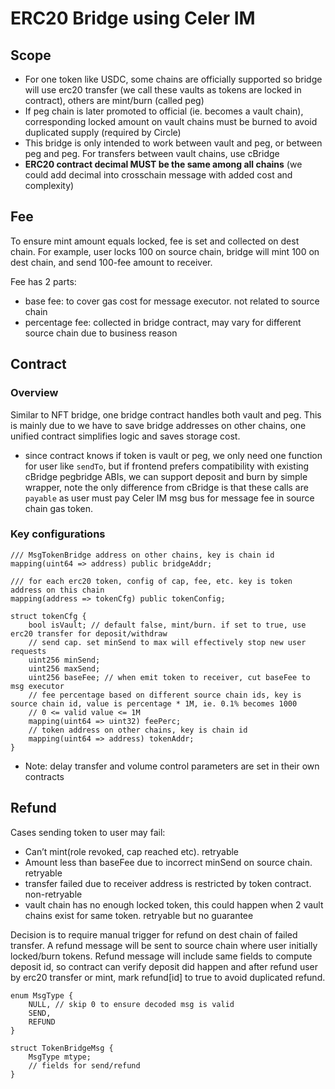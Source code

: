 # ERC20 Bridge using Celer IM
## Scope
- For one token like USDC, some chains are officially supported so bridge will use erc20 transfer (we call these vaults as tokens are locked in contract), others are mint/burn (called peg)
- If peg chain is later promoted to official (ie. becomes a vault chain), corresponding locked amount on vault chains must be burned to avoid duplicated supply (required by Circle)
- This bridge is only intended to work between vault and peg, or between peg and peg. For transfers between vault chains, use cBridge
- **ERC20 contract decimal MUST be the same among all chains** (we could add decimal into crosschain message with added cost and complexity)

## Fee
To ensure mint amount equals locked, fee is set and collected on dest chain. For example, user locks 100 on source chain, bridge will mint 100 on dest chain, and send 100-fee amount to receiver.

Fee has 2 parts:
- base fee: to cover gas cost for message executor. not related to source chain
- percentage fee: collected in bridge contract, may vary for different source chain due to business reason

## Contract
### Overview
Similar to NFT bridge, one bridge contract handles both vault and peg. This is mainly due to we have to save bridge addresses on other chains, one unified contract simplifies logic and saves storage cost.
- since contract knows if token is vault or peg, we only need one function for user like `sendTo`, but if frontend prefers compatibility with existing cBridge pegbridge ABIs, we can support deposit and burn by simple wrapper, note the only difference from cBridge is that these calls are `payable` as user must pay Celer IM msg bus for message fee in source chain gas token.

### Key configurations
```solidity
/// MsgTokenBridge address on other chains, key is chain id
mapping(uint64 => address) public bridgeAddr;

/// for each erc20 token, config of cap, fee, etc. key is token address on this chain
mapping(address => tokenCfg) public tokenConfig;

struct tokenCfg {
    bool isVault; // default false, mint/burn. if set to true, use erc20 transfer for deposit/withdraw
    // send cap. set minSend to max will effectively stop new user requests
    uint256 minSend;
    uint256 maxSend;
    uint256 baseFee; // when emit token to receiver, cut baseFee to msg executor
    // fee percentage based on different source chain ids, key is source chain id, value is percentage * 1M, ie. 0.1% becomes 1000
    // 0 <= valid value <= 1M
    mapping(uint64 => uint32) feePerc;
    // token address on other chains, key is chain id
    mapping(uint64 => address) tokenAddr;
}
```
- Note: delay transfer and volume control parameters are set in their own contracts

## Refund
Cases sending token to user may fail:
- Can’t mint(role revoked, cap reached etc). retryable
- Amount less than baseFee due to incorrect minSend on source chain. retryable
- transfer failed due to receiver address is restricted by token contract. non-retryable
- vault chain has no enough locked token, this could happen when 2 vault chains exist for same token. retryable but no guarantee

Decision is to require manual trigger for refund on dest chain of failed transfer. A refund message will be sent to source chain where user initially locked/burn tokens. Refund message will include same fields to compute deposit id, so contract can verify deposit did happen and after refund user by erc20 transfer or mint, mark refund[id] to true to avoid duplicated refund.

```solidity
enum MsgType {
    NULL, // skip 0 to ensure decoded msg is valid
    SEND,
    REFUND
}

struct TokenBridgeMsg {
    MsgType mtype;
    // fields for send/refund
}
```